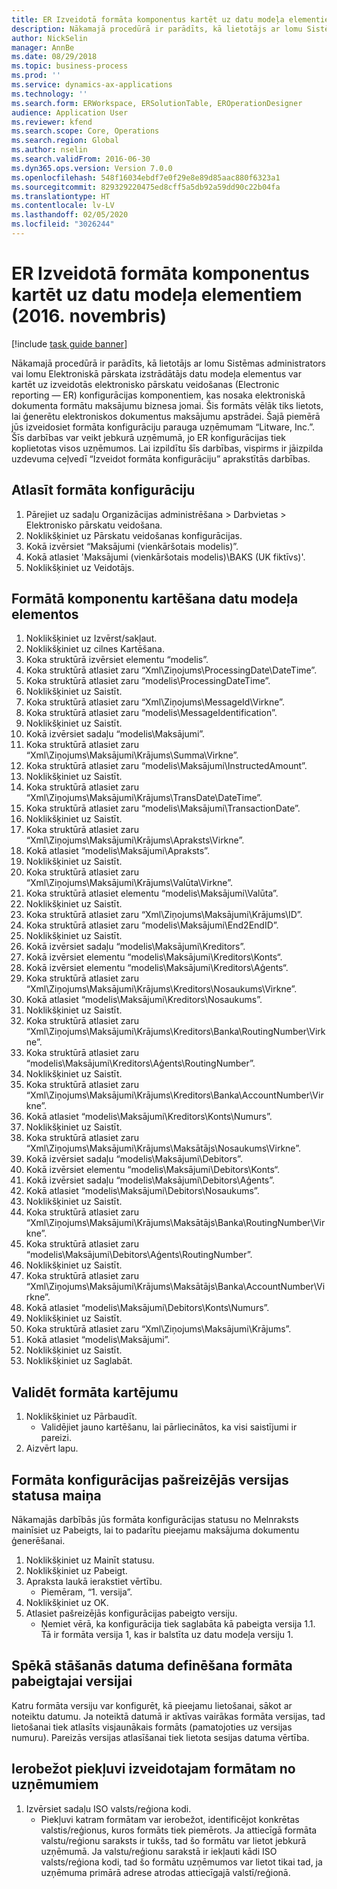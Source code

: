 ```yaml
---
title: ER Izveidotā formāta komponentus kartēt uz datu modeļa elementiem (2016. novembris)
description: Nākamajā procedūrā ir parādīts, kā lietotājs ar lomu Sistēmas administrators vai lomu Elektroniskā pārskata izstrādātājs datu modeļa elementus var kartēt uz izveidotās elektronisko pārskatu veidošanas (Electronic reporting — ER) konfigurācijas komponentiem, kas nosaka elektroniskā dokumenta formātu maksājumu biznesa jomai.
author: NickSelin
manager: AnnBe
ms.date: 08/29/2018
ms.topic: business-process
ms.prod: ''
ms.service: dynamics-ax-applications
ms.technology: ''
ms.search.form: ERWorkspace, ERSolutionTable, EROperationDesigner
audience: Application User
ms.reviewer: kfend
ms.search.scope: Core, Operations
ms.search.region: Global
ms.author: nselin
ms.search.validFrom: 2016-06-30
ms.dyn365.ops.version: Version 7.0.0
ms.openlocfilehash: 548f16034ebdf7e0f29e8e89d85aac880f6323a1
ms.sourcegitcommit: 829329220475ed8cff5a5db92a59dd90c22b04fa
ms.translationtype: HT
ms.contentlocale: lv-LV
ms.lasthandoff: 02/05/2020
ms.locfileid: "3026244"
---
```

# <a name="er-map-components-of-the-created-format-to-data-model-elements-november-2016"></a>ER Izveidotā formāta komponentus kartēt uz datu modeļa elementiem (2016. novembris)

[!include [task guide banner](../../includes/task-guide-banner.md)]

Nākamajā procedūrā ir parādīts, kā lietotājs ar lomu Sistēmas administrators vai lomu Elektroniskā pārskata izstrādātājs datu modeļa elementus var kartēt uz izveidotās elektronisko pārskatu veidošanas (Electronic reporting — ER) konfigurācijas komponentiem, kas nosaka elektroniskā dokumenta formātu maksājumu biznesa jomai. Šis formāts vēlāk tiks lietots, lai ģenerētu elektroniskos dokumentus maksājumu apstrādei. Šajā piemērā jūs izveidosiet formāta konfigurāciju parauga uzņēmumam “Litware, Inc.”. Šīs darbības var veikt jebkurā uzņēmumā, jo ER konfigurācijas tiek koplietotas visos uzņēmumos. Lai izpildītu šīs darbības, vispirms ir jāizpilda uzdevuma ceļvedī “Izveidot formāta konfigurāciju” aprakstītās darbības.


## <a name="select-a-format-configuration"></a>Atlasīt formāta konfigurāciju
1. Pārejiet uz sadaļu Organizācijas administrēšana > Darbvietas > Elektronisko pārskatu veidošana.
2. Noklikšķiniet uz Pārskatu veidošanas konfigurācijas.
3. Kokā izvērsiet “Maksājumi (vienkāršotais modelis)”.
4. Kokā atlasiet 'Maksājumi (vienkāršotais modelis)\BAKS (UK fiktīvs)'.
5. Noklikšķiniet uz Veidotājs.

## <a name="map-format-components-to-data-model-elements"></a>Formātā komponentu kartēšana datu modeļa elementos
1. Noklikšķiniet uz Izvērst/sakļaut.
2. Noklikšķiniet uz cilnes Kartēšana.
3. Koka struktūrā izvērsiet elementu “modelis”.
4. Koka struktūrā atlasiet zaru “Xml\Ziņojums\ProcessingDate\DateTime”.
5. Koka struktūrā atlasiet zaru “modelis\ProcessingDateTime”.
6. Noklikšķiniet uz Saistīt.
7. Koka struktūrā atlasiet zaru “Xml\Ziņojums\MessageId\Virkne”.
8. Koka struktūrā atlasiet zaru “modelis\MessageIdentification”.
9. Noklikšķiniet uz Saistīt.
10. Kokā izvērsiet sadaļu “modelis\Maksājumi”.
11. Koka struktūrā atlasiet zaru “Xml\Ziņojums\Maksājumi\Krājums\Summa\Virkne”.
12. Koka struktūrā atlasiet zaru “modelis\Maksājumi\InstructedAmount”.
13. Noklikšķiniet uz Saistīt.
14. Koka struktūrā atlasiet zaru “Xml\Ziņojums\Maksājumi\Krājums\TransDate\DateTime”.
15. Koka struktūrā atlasiet zaru “modelis\Maksājumi\TransactionDate”.
16. Noklikšķiniet uz Saistīt.
17. Koka struktūrā atlasiet zaru “Xml\Ziņojums\Maksājumi\Krājums\Apraksts\Virkne”.
18. Kokā atlasiet “modelis\Maksājumi\Apraksts”.
19. Noklikšķiniet uz Saistīt.
20. Koka struktūrā atlasiet zaru “Xml\Ziņojums\Maksājumi\Krājums\Valūta\Virkne”.
21. Koka struktūrā atlasiet elementu “modelis\Maksājumi\Valūta”.
22. Noklikšķiniet uz Saistīt.
23. Koka struktūrā atlasiet zaru “Xml\Ziņojums\Maksājumi\Krājums\ID”.
24. Koka struktūrā atlasiet zaru “modelis\Maksājumi\End2EndID”.
25. Noklikšķiniet uz Saistīt.
26. Kokā izvērsiet sadaļu “modelis\Maksājumi\Kreditors”.
27. Kokā izvērsiet elementu “modelis\Maksājumi\Kreditors\Konts“.
28. Kokā izvērsiet elementu “modelis\Maksājumi\Kreditors\Aģents“.
29. Koka struktūrā atlasiet zaru “Xml\Ziņojums\Maksājumi\Krājums\Kreditors\Nosaukums\Virkne”.
30. Kokā atlasiet “modelis\Maksājumi\Kreditors\Nosaukums”.
31. Noklikšķiniet uz Saistīt.
32. Koka struktūrā atlasiet zaru “Xml\Ziņojums\Maksājumi\Krājums\Kreditors\Banka\RoutingNumber\Virkne”.
33. Koka struktūrā atlasiet zaru “modelis\Maksājumi\Kreditors\Aģents\RoutingNumber”.
34. Noklikšķiniet uz Saistīt.
35. Koka struktūrā atlasiet zaru “Xml\Ziņojums\Maksājumi\Krājums\Kreditors\Banka\AccountNumber\Virkne”.
36. Kokā atlasiet “modelis\Maksājumi\Kreditors\Konts\Numurs”.
37. Noklikšķiniet uz Saistīt.
38. Koka struktūrā atlasiet zaru “Xml\Ziņojums\Maksājumi\Krājums\Maksātājs\Nosaukums\Virkne”.
39. Kokā izvērsiet sadaļu “modelis\Maksājumi\Debitors”.
40. Kokā izvērsiet elementu “modelis\Maksājumi\Debitors\Konts“.
41. Kokā izvērsiet sadaļu “modelis\Maksājumi\Debitors\Aģents”.
42. Kokā atlasiet “modelis\Maksājumi\Debitors\Nosaukums”.
43. Noklikšķiniet uz Saistīt.
44. Koka struktūrā atlasiet zaru “Xml\Ziņojums\Maksājumi\Krājums\Maksātājs\Banka\RoutingNumber\Virkne”.
45. Koka struktūrā atlasiet zaru “modelis\Maksājumi\Debitors\Aģents\RoutingNumber”.
46. Noklikšķiniet uz Saistīt.
47. Koka struktūrā atlasiet zaru “Xml\Ziņojums\Maksājumi\Krājums\Maksātājs\Banka\AccountNumber\Virkne”.
48. Kokā atlasiet “modelis\Maksājumi\Debitors\Konts\Numurs”.
49. Noklikšķiniet uz Saistīt.
50. Koka struktūrā atlasiet zaru “Xml\Ziņojums\Maksājumi\Krājums”.
51. Kokā atlasiet “modelis\Maksājumi”.
52. Noklikšķiniet uz Saistīt.
53. Noklikšķiniet uz Saglabāt.

## <a name="validate-format-mapping"></a>Validēt formāta kartējumu
1. Noklikšķiniet uz Pārbaudīt.
    * Validējiet jauno kartēšanu, lai pārliecinātos, ka visi saistījumi ir pareizi.  
2. Aizvērt lapu.

## <a name="change-status-of-the-current-version-of-format-configuration"></a>Formāta konfigurācijas pašreizējās versijas statusa maiņa
Nākamajās darbībās jūs formāta konfigurācijas statusu no Melnraksts mainīsiet uz Pabeigts, lai to padarītu pieejamu maksājuma dokumentu ģenerēšanai.  
1. Noklikšķiniet uz Mainīt statusu.
2. Noklikšķiniet uz Pabeigt.
3. Apraksta laukā ierakstiet vērtību.
    * Piemēram, “1. versija”.  
4. Noklikšķiniet uz OK.
5. Atlasiet pašreizējās konfigurācijas pabeigto versiju.
    * Ņemiet vērā, ka konfigurācija tiek saglabāta kā pabeigta versija 1.1. Tā ir formāta versija 1, kas ir balstīta uz datu modeļa versiju 1.  

## <a name="define-effective-date-for-completed-version-of-format"></a>Spēkā stāšanās datuma definēšana formāta pabeigtajai versijai
Katru formāta versiju var konfigurēt, kā pieejamu lietošanai, sākot ar noteiktu datumu. Ja noteiktā datumā ir aktīvas vairākas formāta versijas, tad lietošanai tiek atlasīts visjaunākais formāts (pamatojoties uz versijas numuru). Pareizās versijas atlasīšanai tiek lietota sesijas datuma vērtība.  

## <a name="restrict-access-to-created-format-from-companies"></a>Ierobežot piekļuvi izveidotajam formātam no uzņēmumiem
1. Izvērsiet sadaļu ISO valsts/reģiona kodi.
    * Piekļuvi katram formātam var ierobežot, identificējot konkrētas valstis/reģionus, kuros formāts tiek piemērots. Ja attiecīgā formāta valstu/reģionu saraksts ir tukšs, tad šo formātu var lietot jebkurā uzņēmumā. Ja valstu/reģionu sarakstā ir iekļauti kādi ISO valsts/reģiona kodi, tad šo formātu uzņēmumos var lietot tikai tad, ja uzņēmuma primārā adrese atrodas attiecīgajā valstī/reģionā.  

